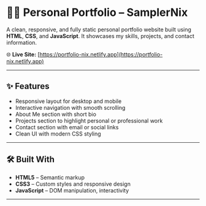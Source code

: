 # 🧑‍💻 Personal Portfolio – SamplerNix

A clean, responsive, and fully static personal portfolio website built using **HTML**, **CSS**, and **JavaScript**. It showcases my skills, projects, and contact information.

🌐 **Live Site:** [https://portfolio-nix.netlify.app](https://portfolio-nix.netlify.app)

---

## ✨ Features

- Responsive layout for desktop and mobile
- Interactive navigation with smooth scrolling
- About Me section with short bio
- Projects section to highlight personal or professional work
- Contact section with email or social links
- Clean UI with modern CSS styling

---

## 🛠️ Built With

- **HTML5** – Semantic markup
- **CSS3** – Custom styles and responsive design
- **JavaScript** – DOM manipulation, interactivity

---


